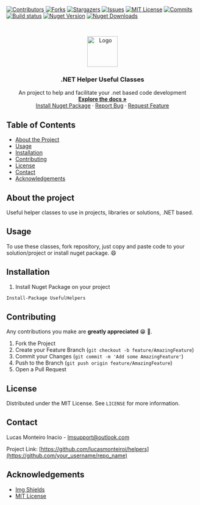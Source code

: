 <!-- PROJECT SHIELDS -->
[![Contributors][contributors-shield]][contributors-url]
[![Forks][forks-shield]][forks-url]
[![Stargazers][stars-shield]][stars-url]
[![Issues][issues-shield]][issues-url]
[![MIT License][license-shield]][license-url]
[![Commits][commits-shield]][commits-url]
<br />
[![Build status](https://dev.azure.com/lucasmonteiroi/helpers-nuget/_apis/build/status/helpers-nuget-ASP.NET%20Core-CI)](https://dev.azure.com/lucasmonteiroi/helpers-nuget/_build/latest?definitionId=4)
[![Nuget Version][nuget-version-shield]][nuget-version-url]
[![Nuget Downloads][nuget-shield]][nuget-url]


<!-- PROJECT LOGO -->
<br />
<p align="center">
  <a href="https://github.com/lucasmonteiroi/helpers">
    <img src="https://cdn.pixabay.com/photo/2017/02/18/19/20/logo-2078018_960_720.png" alt="Logo" width="80" height="80">
  </a>

  <h3 align="center">.NET Helper Useful Classes</h3>

  <p align="center">
    An project to help and facilitate your .net based code development
    <br />
    <a href="https://github.com/lucasmonteiroi/helpers"><strong>Explore the docs »</strong></a>
    <br />
    <a href="https://www.nuget.org/packages/UsefulHelpers/">Install Nuget Package</a>
    ·
    <a href="https://github.com/lucasmonteiroi/helpers/issues">Report Bug</a>
    ·
    <a href="https://github.com/lucasmonteiroi/helpers/issues">Request Feature</a>
  </p>
</p>

<!-- TABLE OF CONTENTS -->
## Table of Contents

* [About the Project](#about-the-project)
* [Usage](#usage)
* [Installation](#installation)
* [Contributing](#contributing)
* [License](#license)
* [Contact](#contact)
* [Acknowledgements](#acknowledgements)

## About the project
Useful helper classes to use in projects, libraries or solutions, .NET based.

<!-- USAGE EXAMPLES -->
## Usage
To use these classes, fork repository, just copy and paste code to your solution/project or install nuget package. :smile:

<!-- INSTALLATION -->
## Installation

1. Install Nuget Package on your project
```sh
Install-Package UsefulHelpers
```

<!-- CONTRIBUTING -->
## Contributing
Any contributions you make are **greatly appreciated** :grin: :pray:.

1. Fork the Project
2. Create your Feature Branch (`git checkout -b feature/AmazingFeature`)
3. Commit your Changes (`git commit -m 'Add some AmazingFeature'`)
4. Push to the Branch (`git push origin feature/AmazingFeature`)
5. Open a Pull Request

<!-- LICENSE -->
## License
Distributed under the MIT License. See `LICENSE` for more information.

<!-- CONTACT -->
## Contact
Lucas Monteiro Inacio - lmsupport@outlook.com

Project Link: [https://github.com/lucasmonteiroi/helpers](https://github.com/your_username/repo_name)

<!-- ACKNOWLEDGEMENTS -->
## Acknowledgements
* [Img Shields](https://shields.io)
* [MIT License](https://choosealicense.com/licenses/mit/)

<!-- MARKDOWN LINKS & IMAGES -->
<!-- https://www.markdownguide.org/basic-syntax/#reference-style-links -->
[contributors-shield]: https://img.shields.io/github/contributors/lucasmonteiroi/helpers.svg
[contributors-url]: https://github.com/lucasmonteiroi/helpers/graphs/contributors
[forks-shield]: https://img.shields.io/github/forks/lucasmonteiroi/helpers.svg
[forks-url]: https://github.com/lucasmonteiroi/helpers/network/members
[commits-shield]: https://img.shields.io/github/last-commit/lucasmonteiroi/helpers/master
[commits-url]: https://github.com/LucasMonteiroi/helpers/commits/master
[stars-shield]: https://img.shields.io/github/stars/lucasmonteiroi/helpers.svg
[stars-url]: https://github.com/lucasmonteiroi/helpers/stargazers
[issues-shield]: https://img.shields.io/github/issues/lucasmonteiroi/helpers.svg
[issues-url]: https://github.com/lucasmonteiroi/helpers/issues
[license-shield]: https://img.shields.io/github/license/lucasmonteiroi/helpers.svg
[license-url]: https://github.com/lucasmonteiroi/helpers/blob/master/LICENSE.txt
[nuget-shield]: https://img.shields.io/nuget/dt/UsefulHelpers
[nuget-url]: https://www.nuget.org/packages/UsefulHelpers/
[nuget-version-shield]: https://img.shields.io/nuget/v/UsefulHelpers
[nuget-version-url]: https://www.nuget.org/packages/UsefulHelpers/
